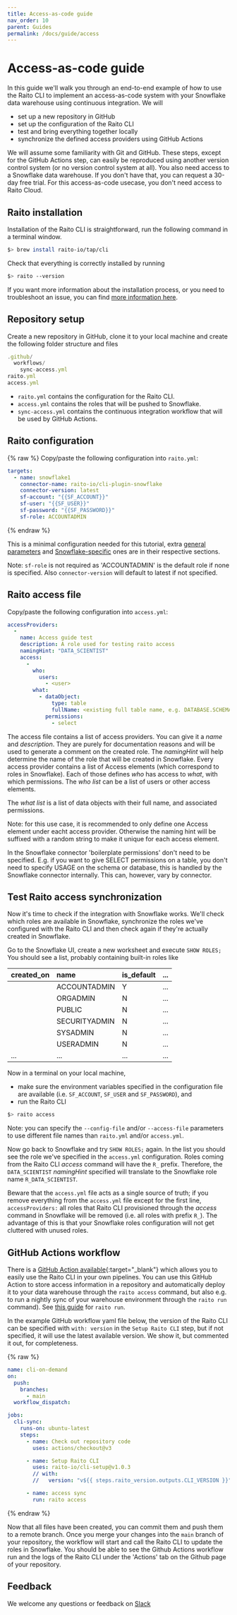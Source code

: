 ```yaml
---
title: Access-as-code guide
nav_order: 10
parent: Guides
permalink: /docs/guide/access
---
```


# Access-as-code guide

In this guide we'll walk you through an end-to-end example of how to use the Raito CLI to implement an access-as-code system with your Snowflake data warehouse using continuous integration. We will
- set up a new repository in GitHub
- set up the configuration of the Raito CLI
- test and bring everything together locally
- synchronize the defined access providers using GitHub Actions
  
We will assume some familiarity with Git and GitHub. These steps, except for the GitHub Actions step, can easily be reproduced using another version control system (or no version control system at all). You also need access to a Snowflake data warehouse. 
If you don't have that, you can request a 30-day free trial. For this access-as-code usecase, you don't need access to Raito Cloud.


## Raito installation

Installation of the Raito CLI is straightforward, run the following command in a terminal window.
```bash
$> brew install raito-io/tap/cli
```

Check that everything is correctly installed by running
```bash
$> raito --version
```

If you want more information about the installation process, or you need to troubleshoot an issue, you can find [more information here](/docs/cli/installation). 


## Repository setup

Create a new repository in GitHub, clone it to your local machine and create the following folder structure and files
```js
.github/
  workflows/
    sync-access.yml
raito.yml
access.yml
```

- `raito.yml` contains the configuration for the Raito CLI.
- `access.yml` contains the roles that will be pushed to Snowflake.
- `sync-access.yml` contains the continuous integration workflow that will be used by GitHub Actions.



## Raito configuration

{% raw %}
Copy/paste the following configuration into `raito.yml`:
```yaml
targets:
  - name: snowflake1
    connector-name: raito-io/cli-plugin-snowflake
    connector-version: latest
    sf-account: "{{SF_ACCOUNT}}"
    sf-user: "{{SF_USER}}"
    sf-password: "{{SF_PASSWORD}}"
    sf-role: ACCOUNTADMIN
```
{% endraw %}

This is a minimal configuration needed for this tutorial, extra [general parameters](/docs/cli/configuration) and [Snowflake-specific](/docs/cli/connectors/snowflake) ones are in their respective sections. 

Note: `sf-role` is not required as 'ACCOUNTADMIN' is the default role if none is specified. Also `connector-version` will default to latest if not specified.


## Raito access file

Copy/paste the following configuration into `access.yml`:
```yaml
accessProviders:
  -
    name: Access guide test
    description: A role used for testing raito access
    namingHint: "DATA_SCIENTIST"
    access:
      - 
        who:
          users:
            - <user>
        what:
          - dataObject:
              type: table
              fullName: <existing full table name, e.g. DATABASE.SCHEMA.TABLE>
            permissions:
              - select
```

The access file contains a list of access providers. You can give it a *name* and *description*. They are purely for documentation reasons and will be used to generate a comment on the created role. 
The *namingHint* will help determine the name of the role that will be created in Snowflake.
Every access provider contains a list of Access elements (which correspond to roles in Snowflake). Each of those defines *who* has access to *what*, with which permissions. The *who list* can be a list of users or other access elements.
 <!-- (TODO: these can't be groups, right?).  -->
 The *what list* is a list of data objects with their full name, and associated permissions. 

 Note: for this use case, it is recommended to only define one Access element under eacht access provider. Otherwise the naming hint will be suffixed with a random string to make it unique for each access element.

In the Snowflake connector 'boilerplate permissions' don't need to be specified. E.g. if you want to give SELECT permissions on a table, you don't need to specify USAGE on the schema or database, this is handled by the Snowflake connector internally. This can, however, vary by connector.


## Test Raito access synchronization

Now it's time to check if the integration with Snowflake works. We'll check which roles are available in Snowflake, synchronize the roles we've configured with the Raito CLI and then check again if they're actually created in Snowflake. 

Go to the Snowflake UI, create a new worksheet and execute `SHOW ROLES;` You should see a list, probably containing built-in roles like

| created_on        | name         | is_default | ... |
|:-------------|:------------------|:------|:-----|
|            | ACCOUNTADMIN | Y  | ... |
|  | ORGADMIN   | N  | ... |
|            | PUBLIC      | N   | ... |
|            | SECURITYADMIN | N  | ... |
|            | SYSADMIN | N  | ... |
|            | USERADMIN | N  | ... |
| ... | ... | ... | ... |

Now in a terminal on your local machine, 
* make sure the environment variables specified in the configuration file are available (i.e. `SF_ACCOUNT`, `SF_USER` and `SF_PASSWORD`), and
* run the Raito CLI
```bash
$> raito access
```

Note: you can specify the `--config-file` and/or `--access-file` parameters to use different file names than `raito.yml` and/or `access.yml`.

Now go back to Snowflake and try `SHOW ROLES;` again. In the list you should see the role we've specified in the `access.yml` configuration. Roles coming from the Raito CLI *access* command will have the `R_` prefix. Therefore, the `DATA_SCIENTIST` *namingHint* specified will translate to the Snowflake role name `R_DATA_SCIENTIST`. 

Beware that the `access.yml` file acts as a single source of truth; if you remove everything from the `access.yml` file except for the first line, `accessProviders:` all roles that Raito CLI provisioned through the *access* command in Snowflake will be removed (i.e. all roles with prefix `R_`). The advantage of this is that your Snowflake roles configuration will not get cluttered with unused roles. 

## GitHub Actions workflow

There is a [GitHub Action available](https://github.com/raito-io/cli-setup){:target="_blank"} which allows you to easily use the Raito CLI in your own pipelines. You can use this GitHub Action to
store access information in a repository and automatically deploy it to your data warehouse through the `raito access` command, but also e.g. to run a nightly sync of your warehouse environment through the `raito run` command). See [this guide](/docs/guide/cloud) for `raito run`. 

In the example GitHub workflow yaml file below, the version of the Raito CLI can be specified with `with: version` in the `Setup Raito CLI` step, but if not specified, it will use the latest available version. We show it, but commented it out, for completeness. 

{% raw %}
```yaml
name: cli-on-demand
on: 
  push:
    branches:
      - main
  workflow_dispatch:

jobs:
  cli-sync:
    runs-on: ubuntu-latest
    steps:
      - name: Check out repository code
        uses: actions/checkout@v3

      - name: Setup Raito CLI
        uses: raito-io/cli-setup@v1.0.3
        // with:
        //   version: "v${{ steps.raito_version.outputs.CLI_VERSION }}"

      - name: access sync 
        run: raito access
``` 
{% endraw %}

Now that all files have been created, you can commit them and push them to a remote branch. Once you merge your changes into the `main` branch of your repository, the workflow will start and call the Raito CLI to update the roles in Snowflake. You should be able to see the Github Actions workflow run and the logs of the Raito CLI under the 'Actions' tab on the Github page of your repository. 

## Feedback 

We welcome any questions or feedback on [Slack](https://raitocommunity.slack.com)